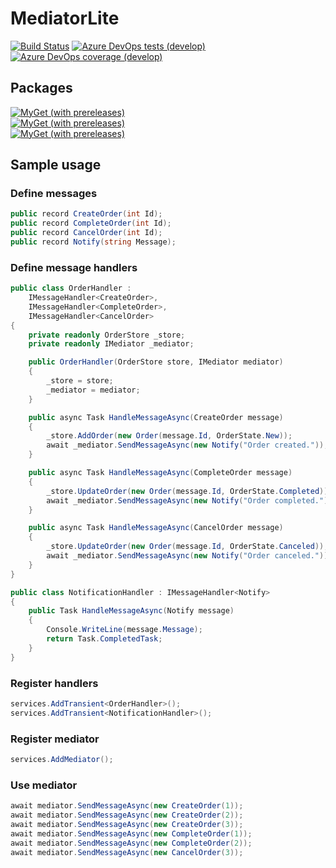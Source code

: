 # MediatorLite

[![Build Status](https://dev.azure.com/FkThat/CI/_apis/build/status/MediatorLite?branchName=develop)](https://dev.azure.com/FkThat/CI/_build/latest?definitionId=41&branchName=develop)
[![Azure DevOps tests (develop)](https://img.shields.io/azure-devops/tests/FkThat/CI/41/develop)](https://dev.azure.com/FkThat/CI/_build/latest?definitionId=41&branchName=develop)
[![Azure DevOps coverage (develop)](https://img.shields.io/azure-devops/coverage/FkThat/CI/41/develop)](https://dev.azure.com/FkThat/CI/_build/latest?definitionId=41&branchName=develop)

## Packages

[![MyGet (with prereleases)](https://img.shields.io/myget/fkthat/vpre/FkThat.MediatorLite?label=FkThat.MediatorLite)](https://www.myget.org/feed/fkthat/package/nuget/FkThat.MediatorLite)\
[![MyGet (with prereleases)](https://img.shields.io/myget/fkthat/vpre/FkThat.MediatorLite.Abstractions?label=FkThat.MediatorLite.Abstractions)](https://www.myget.org/feed/fkthat/package/nuget/FkThat.MediatorLite.Abstractions)\
[![MyGet (with prereleases)](https://img.shields.io/myget/fkthat/vpre/FkThat.MediatorLite.DependencyInjection?label=FkThat.MediatorLite.DependencyInjection)](https://www.myget.org/feed/fkthat/package/nuget/FkThat.MediatorLite.DependencyInjection)

## Sample usage

### Define messages

```csharp
public record CreateOrder(int Id);
public record CompleteOrder(int Id);
public record CancelOrder(int Id);
public record Notify(string Message);
```

### Define message handlers

```csharp
public class OrderHandler :
    IMessageHandler<CreateOrder>,
    IMessageHandler<CompleteOrder>,
    IMessageHandler<CancelOrder>
{
    private readonly OrderStore _store;
    private readonly IMediator _mediator;

    public OrderHandler(OrderStore store, IMediator mediator)
    {
        _store = store;
        _mediator = mediator;
    }

    public async Task HandleMessageAsync(CreateOrder message)
    {
        _store.AddOrder(new Order(message.Id, OrderState.New));
        await _mediator.SendMessageAsync(new Notify("Order created."));
    }

    public async Task HandleMessageAsync(CompleteOrder message)
    {
        _store.UpdateOrder(new Order(message.Id, OrderState.Completed));
        await _mediator.SendMessageAsync(new Notify("Order completed."));
    }

    public async Task HandleMessageAsync(CancelOrder message)
    {
        _store.UpdateOrder(new Order(message.Id, OrderState.Canceled));
        await _mediator.SendMessageAsync(new Notify("Order canceled."));
    }
}

public class NotificationHandler : IMessageHandler<Notify>
{
    public Task HandleMessageAsync(Notify message)
    {
        Console.WriteLine(message.Message);
        return Task.CompletedTask;
    }
}
```

### Register handlers

```csharp
services.AddTransient<OrderHandler>();
services.AddTransient<NotificationHandler>();
```

### Register mediator

```csharp
services.AddMediator();
```

### Use mediator

```csharp
await mediator.SendMessageAsync(new CreateOrder(1));
await mediator.SendMessageAsync(new CreateOrder(2));
await mediator.SendMessageAsync(new CreateOrder(3));
await mediator.SendMessageAsync(new CompleteOrder(1));
await mediator.SendMessageAsync(new CompleteOrder(2));
await mediator.SendMessageAsync(new CancelOrder(3));
```
